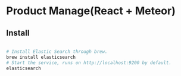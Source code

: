 # Product Manage(React + Meteor)

## Install
```bash

# Install Elastic Search through brew.
brew install elasticsearch
# Start the service, runs on http://localhost:9200 by default.
elasticsearch
```
